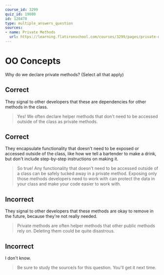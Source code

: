 ```yaml
---
course_id: 3299
quiz_id: 19080
id: 120470
type: multiple_answers_question
sources:
- name: Private Methods
  url: https://learning.flatironschool.com/courses/3299/pages/private-methods
---
```


# OO Concepts

Why do we declare private methods? (Select all that apply)

## Correct

They signal to other developers that these are dependencies for other methods in
the class.

> Yes! We often declare helper methods that don't need to be accessed outside of
> the class as private methods.

## Correct

They encapsulate functionality that doesn't need to be exposed or accessed
outside of the class, like how we tell a bartender to make a drink, but don't
include step-by-step instructions on making it.

> So true! Any functionality that doesn't need to be accessed outside of a class
> can be safely tucked away in a private method. Exposing only those methods
> developers need to work with can protect the data in your class and make your
> code easier to work with.

## Incorrect

They signal to other developers that these methods are okay to remove in the
future, because they're not really needed.

> Private methods are often helper methods that other public methods rely on.
> Deleting them could be quite disastrous.

## Incorrect

I don't know.

> Be sure to study the source/s for this question. You'll get it next time.
